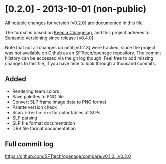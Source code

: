 # [0.2.0] - 2013-10-01 (non-public)
All notable changes for version [v0.2.0] are documented in this file.

The format is based on [Keep a Changelog](https://keepachangelog.com/en/1.0.0/),
and this project adheres to [Semantic Versioning](https://semver.org/spec/v2.0.0.html) since release [v0.4.0].

Note that not all changes up until [v0.2.3] were tracked, since the project was not available on Github as an SFTtech/openage repository. The commit hiistory can be accessed via the git log though. Feel free to add missing changes to this file, if you have time to look through a thousand commits.

## Added
- Rendering team colors
- Save palettes to PNG file
- Convert SLP frame image data to PNG format
- Palette version check
- Scan `interfac.drs` for color tables of SLPs
- SLP parsing
- SLP file format documentation
- DRS file format documentation

## Full commit log

https://github.com/SFTtech/openage/compare/v0.1.0...v0.2.0
